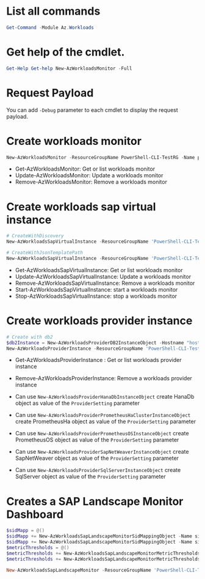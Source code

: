 # List all commands
```powershell
Get-Command -Module Az.Workloads
```

# Get help of the cmdlet.
```powershell
Get-Help Get-help New-AzWorkloadsMonitor -Full
```

# Request Payload

You can add `-Debug` parameter to each cmdlet to display the request payload. 

# Create workloads monitor
```powershell
New-AzWorkloadsMonitor -ResourceGroupName PowerShell-CLI-TestRG -Name powershellmonitor07 -Location eastus2euap -AppLocation eastus -ManagedResourceGroupName powershellmonitor07-mrg -MonitorSubnet "/subscriptions/49d64d54-e966-4c46-a868-1999802b762c/resourceGroups/PowerShell-CLI-TestRG/providers/Microsoft.Network/virtualNetworks/lucas-workloads-vnet/subnets/subnet02" -RoutingPreference 'RouteAll' -ZoneRedundancyPreference Disab
```

+ Get-AzWorkloadsMonitor: Get or list workloads monitor
+ Update-AzWorkloadsMonitor: Update a workloads monitor
+ Remove-AzWorkloadsMonitor: Remove a workloads monitor

# Create workloads sap virtual instance
```powershell
# CreateWithDiscovery
New-AzWorkloadsSapVirtualInstance -ResourceGroupName 'PowerShell-CLI-TestRG' -Name L02 -Location eastus2 -Environment 'Prod' -SapProduct 'S4HANA' -CentralServerVmId '/subscriptions/49d64d54-e966-4c46-a868-1999802b762c/resourceGroups/DHRUV-SVI-SCALE-TEST-AVSDISCOVERY8.2.202109120216FEB5738-INFRA/providers/Microsoft.Compute/virtualMachines/a12appvm0'

# CreateWithJsonTemplatePath
New-AzWorkloadsSapVirtualInstance -ResourceGroupName 'PowerShell-CLI-TestRG' -Name L02 -JsonTemplatePath .\test\sapVirtualInstalceJsonTemplate.json
```


+ Get-AzWorkloadsSapVirtualInstance: Get or list workloads monitor
+ Update-AzWorkloadsSapVirtualInstance: Update a workloads monitor
+ Remove-AzWorkloadsSapVirtualInstance: Remove a workloads monitor
+ Start-AzWorkloadsSapVirtualInstance: start a workloads monitor
+ Stop-AzWorkloadsSapVirtualInstance: stop a workloads monitor

# Create workloads provider instance
```powershell
# Create with db2
$db2Instance = New-AzWorkloadsProviderDB2InstanceObject -Hostname "hostname" -Name "dbName" -Username "username" -Password "password" -PasswordUri "uri" -Port "dbPort" -SapSid "SID" -SslCertificateUri "https://storageaccount.blob.core.windows.net/containername/filename" -SslPreference "ServerCertificate"
New-AzWorkloadsProviderInstance -ResourceGroupName 'PowerShell-CLI-TestRG' -MonitorName powershellmonitor07 -Name workloadsPI -ProviderSetting $db2Instance
```

+ Get-AzWorkloadsProviderInstance : Get or list workloads provider instance
+ Remove-AzWorkloadsProviderInstance: Remove a workloads provider instance

+ Can use `New-AzWorkloadsProviderHanaDbInstanceObject` create HanaDb object as value of the `ProviderSetting` parameter
+ Can use `New-AzWorkloadsProviderPrometheusHaClusterInstanceObject` create PrometheusHa object as value of the `ProviderSetting` parameter
+ Can use `New-AzWorkloadsProviderPrometheusOSInstanceObject` create PrometheusOS object as value of the `ProviderSetting` parameter
+ Can use `New-AzWorkloadsProviderSapNetWeaverInstanceObject` create SapNetWeaver object as value of the `ProviderSetting` parameter
+ Can use `New-AzWorkloadsProviderSqlServerInstanceObject` create SqlServer object as value of the `ProviderSetting` parameter

# Creates a SAP Landscape Monitor Dashboard
```powershell
$sidMapp = @()
$sidMapp += New-AzWorkloadsSapLandscapeMonitorSidMappingObject -Name sidMapp01 -TopSid '01','02'
$sidMapp += New-AzWorkloadsSapLandscapeMonitorSidMappingObject -Name sidMapp02 -TopSid '01','02'
$metricThresholds = @()
$metricThresholds += New-AzWorkloadsSapLandscapeMonitorMetricThresholdsObject -Name 't01' -Green 125  -Red 256 -Yellow 123
$metricThresholds += New-AzWorkloadsSapLandscapeMonitorMetricThresholdsObject -Name 't02' -Green 125  -Red 256 -Yellow 123

New-AzWorkloadsSapLandscapeMonitor -ResourceGroupName 'PowerShell-CLI-TestRG' -MonitorName powershellmonitor07 -GroupingLandscape $sidMapp -GroupingSapApplication $sidMapp -TopMetricsThreshold $metricThresholds
```
